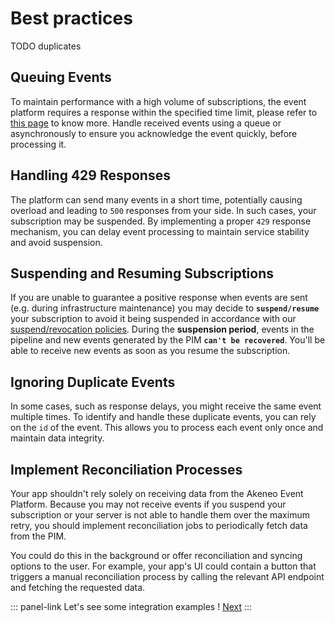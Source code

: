 # Best practices
TODO duplicates
## Queuing Events

To maintain performance with a high volume of subscriptions, the event platform requires a response within the specified time limit, please refer to [this page](/akeneo-event-platform/concepts.html#ack-timeout) to know more. Handle received events using a queue or asynchronously to ensure you acknowledge the event quickly, before processing it.

## Handling 429 Responses

The platform can send many events in a short time, potentially causing overload and leading to `500` responses from your side. In such cases, your subscription may be suspended. By implementing a proper `429` response mechanism, you can delay event processing to maintain service stability and avoid suspension.

<!-- TODO rework paragraph after this PR is merged -->
<!-- https://github.com/akeneo/event-platform/pull/144 -->

## Suspending and Resuming Subscriptions

If you are unable to guarantee a positive response when events are sent (e.g. during infrastructure maintenance) you may decide to **`suspend/resume`** your subscription to avoid it being suspended in accordance with our [suspend/revocation policies](/akeneo-event-platform/concepts.html#revocation-policies).
During the **suspension period**, events in the pipeline and new events generated by the PIM **`can't be recovered`**.
You'll be able to receive new events as soon as you resume the subscription.

## Ignoring Duplicate Events

In some cases, such as response delays, you might receive the same event multiple times. To identify and handle these duplicate events, you can rely on the `id` of the event. This allows you to process each event only once and maintain data integrity.

## Implement Reconciliation Processes

Your app shouldn't rely solely on receiving data from the Akeneo Event Platform. Because you may not receive events if you suspend your subscription or your server is not able to handle them over the maximum retry, you should implement reconciliation jobs to periodically fetch data from the PIM.

You could do this in the background or offer reconciliation and syncing options to the user. For example, your app's UI could contain a button that triggers a manual reconciliation process by calling the relevant API endpoint and fetching the requested data.

::: panel-link Let's see some integration examples ! [Next](/akeneo-event-platform/integration-examples.html)
:::